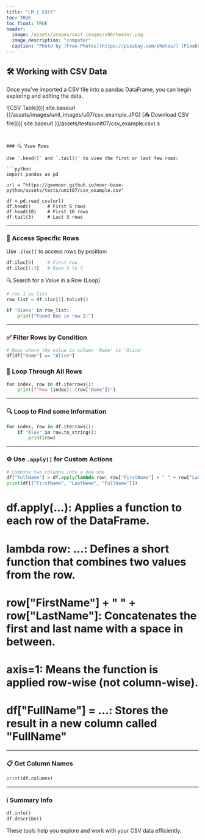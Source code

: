 ```yaml
---
title: "LM | Edit"
toc: TRUE
toc_float: TRUE
header:
  image: /assets/images/unit_images/u06/header.png
  image_description: "computer"
  caption: "Photo by [Free-Photos](https://pixabay.com/photos/) [Pixabay](https://pixabay.com/de/)"
---
```


## 🛠️ Working with CSV Data

Once you’ve imported a CSV file into a pandas DataFrame, you can begin exploring and editing the data.

![CSV Table]({{ site.baseurl }}/assets/images/unit_images/u07/csv_example.JPG)
[📥 Download CSV file]({{ site.baseurl }}/assets/tests/unit07/csv_example.csv)
s
```


### 🔍 View Rows

Use `.head()` and `.tail()` to view the first or last few rows:

```python
import pandas as pd

url = "https://geomoer.github.io/moer-base-python/assets/tests/unit07/csv_example.csv"

df = pd.read_csv(url)
df.head()      # First 5 rows
df.head(10)    # First 10 rows
df.tail(3)     # Last 3 rows
```

---

### 🔢 Access Specific Rows

Use `.iloc[]` to access rows by position:

```python
df.iloc[0]     # First row
df.iloc[1:3]   # Rows 5 to 7
```

🔍 Search for a Value in a Row (Loop)

```python
# row 1 as list
row_list = df.iloc[1].tolist()

if 'Diana' in row_list:
    print("Found Bob in row 2!")
```
---

### ✅ Filter Rows by Condition

```python
# Rows where the value in column 'Name' is 'Alice'
df[df["Name"] == "Alice"]
```


### 🔁 Loop Through All Rows

```python
for index, row in df.iterrows():
    print(f"Row {index}: {row['Name']}")
```

---

### 🔍 Loop to Find some Information

```python
for index, row in df.iterrows():
    if "Alex" in row.to_string():
        print(row)
```

---

### ⚙️ Use `.apply()` for Custom Actions

```python
# Combine two columns into a new one
df["FullName"] = df.apply(lambda row: row["FirstName"] + " " + row["LastName"], axis=1)
print(df[["FirstName", "LastName", "FullName"]])
```
 # df.apply(...): Applies a function to each row of the DataFrame.

 # lambda row: ...: Defines a short function that combines two values from the row.

 # row["FirstName"] + " " + row["LastName"]: Concatenates the first and last name with a space in between.

 # axis=1: Means the function is applied row-wise (not column-wise).

 # df["FullName"] = ...: Stores the result in a new column called "FullName"

---

### 📋 Get Column Names

```python
print(df.columns)
```

---

### ℹ️ Summary Info

```python
df.info()
df.describe()
```

These tools help you explore and work with your CSV data efficiently.
